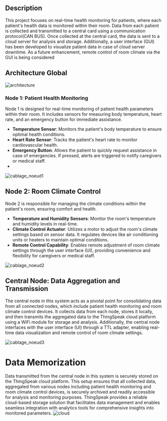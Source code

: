 ## Description
This project focuses on real-time health monitoring for patients, where each patient's health data is monitored within their room. Data from each patient is collected and transmitted to a central card using a communication protocol(CAN BUS). Once collected at the central card, the data is sent to a cloud server for analysis and storage. Additionally, a user interface (GUI) has been developed to visualize patient data in case of cloud server downtime. As a future enhancement, remote control of room climate via the GUI is being considered
## Architecture Global

![architecture](https://github.com/WadiiGaied/Patient-Health-Monitoring-and-Room-Climate-Control-System/assets/171201731/05fd2b55-7483-4192-b1b0-fde3aa9b627a)

### Node 1: Patient Health Monitoring

Node 1 is designed for real-time monitoring of patient health parameters within their room. It includes sensors for measuring body temperature, heart rate, and an emergency button for immediate assistance.

- **Temperature Sensor**: Monitors the patient's body temperature to ensure optimal health conditions.
- **Heart Rate Sensor**: Tracks the patient's heart rate to monitor cardiovascular health.
- **Emergency Button**: Allows the patient to quickly request assistance in case of emergencies. If pressed, alerts are triggered to notify caregivers or medical staff.
- 
![cablage_noeud1](https://github.com/WadiiGaied/Patient-Health-Monitoring-and-Room-Climate-Control-System/assets/171201731/e325f542-e5ed-48d0-af3e-02d37a800a83)

## Node 2: Room Climate Control

Node 2 is responsible for managing the climate conditions within the patient's room, ensuring comfort and health.

- **Temperature and Humidity Sensors**: Monitor the room's temperature and humidity levels in real-time.
- **Climate Control Actuator**: Utilizes a motor to adjust the room's climate settings based on sensor data. It regulates devices like air conditioning units or heaters to maintain optimal conditions.
- **Remote Control Capability**: Enables remote adjustment of room climate settings through the user interface (UI), providing convenience and flexibility for caregivers or medical staff.

![cablage_noeud2](https://github.com/WadiiGaied/Patient-Health-Monitoring-and-Room-Climate-Control-System/assets/171201731/ee03cabc-4341-47de-af49-904f0d78a382)

## Central Node: Data Aggregation and Transmission
The central node in this system acts as a pivotal point for consolidating data from all connected nodes, which include patient health monitoring and room climate control devices. It collects data from each node, stores it locally, and then transmits the aggregated data to the ThingSpeak cloud platform using a WiFi module for storage and analysis. Additionally, the central node interfaces with the user interface (UI) through a TTL adapter, enabling real-time data visualization and remote control of room climate settings.

![cablage_noeud3](https://github.com/WadiiGaied/Patient-Health-Monitoring-and-Room-Climate-Control-System/assets/171201731/aade7457-7d60-4102-b773-7f30eee73b6d)
# Data Memorization

Data transmitted from the central node in this system is securely stored on the ThingSpeak cloud platform. This setup ensures that all collected data, aggregated from various nodes including patient health monitoring and room climate control devices, is securely archived and readily accessible for analysis and monitoring purposes. ThingSpeak provides a reliable cloud-based storage solution that facilitates data management and enables seamless integration with analytics tools for comprehensive insights into monitored parameters.
![cloud](https://github.com/WadiiGaied/Patient-Health-Monitoring-and-Room-Climate-Control-System/assets/171201731/8acb038e-df8f-4edf-b922-37a61244c685)

